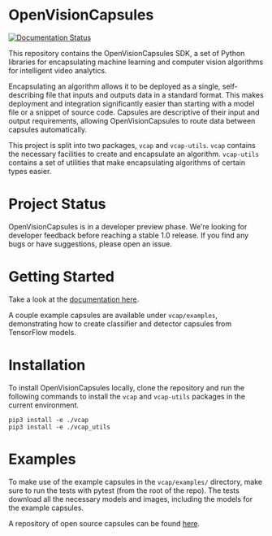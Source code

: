 # OpenVisionCapsules

[![Documentation Status](https://readthedocs.org/projects/openvisioncapsules/badge/?version=latest)](https://openvisioncapsules.readthedocs.io/en/latest/?badge=latest)

This repository contains the OpenVisionCapsules SDK, a set of Python libraries
for encapsulating machine learning and computer vision algorithms for
intelligent video analytics.

Encapsulating an algorithm allows it to be deployed as a single, self-describing
file that inputs and outputs data in a standard format. This makes deployment
and integration significantly easier than starting with a model file or a
snippet of source code. Capsules are descriptive of their input and output
requirements, allowing OpenVisionCapsules to route data between capsules
automatically.

This project is split into two packages, `vcap` and `vcap-utils`. `vcap`
contains the necessary facilities to create and encapsulate an algorithm.
`vcap-utils` contains a set of utilities that make encapsulating algorithms of
certain types easier.

# Project Status

OpenVisionCapsules is in a developer preview phase. We're looking for developer
feedback before reaching a stable 1.0 release. If you find any bugs or have
suggestions, please open an issue.

# Getting Started

Take a look at the [documentation here][docs].

A couple example capsules are available under `vcap/examples`, demonstrating
how to create classifier and detector capsules from TensorFlow models.

# Installation

To install OpenVisionCapsules locally, clone the repository and run the
following commands to install the `vcap` and `vcap-utils` packages in the
current environment.

<!--
Installing both packages at the same time breaks setuptools_scm. See:
https://github.com/pypa/setuptools_scm/issues/454
-->
```
pip3 install -e ./vcap
pip3 install -e ./vcap_utils
```

# Examples

To make use of the example capsules in the `vcap/examples/` directory, make 
sure to run the tests with pytest (from the root of the repo). The tests
download all the necessary models and images, including the models for the 
example capsules.

A repository of open source capsules can be found [here][capsule_zoo].

[docs]: https://openvisioncapsules.readthedocs.io/en/latest/
[capsule_zoo]: https://github.com/aotuai/capsule_zoo

